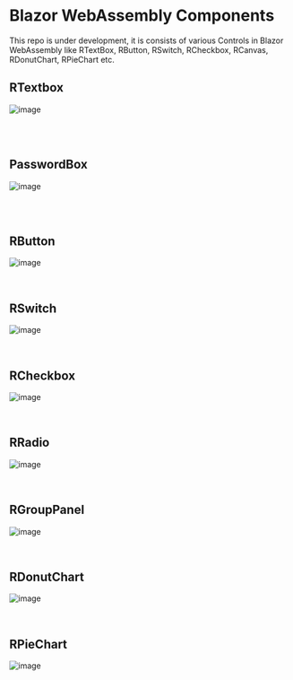 # Blazor WebAssembly Components
This repo is under development, it is consists of various Controls in Blazor WebAssembly like RTextBox, RButton, RSwitch, RCheckbox, RCanvas, RDonutChart, RPieChart etc.

RTextbox
----------------------------------
![image](https://github.com/user-attachments/assets/7cf6e85c-ce52-4e07-88cd-50484f538d7b)

<br/>
<br/>

PasswordBox
----------------------------------
![image](https://github.com/user-attachments/assets/7c80fb82-017b-4c5b-84b2-619371d90cfe)

<br />
<br/>

RButton
----------------------------------
![image](https://github.com/user-attachments/assets/cfd18f01-3eda-44fe-ac60-f47ddaa652bf)

<br/>

RSwitch
-----------------------------------
![image](https://github.com/user-attachments/assets/a68a44e6-6852-43ad-8f53-f0f0e8e0b430)

<br />

RCheckbox
-----------------------------------
![image](https://github.com/user-attachments/assets/ff315f4b-0ae2-4f8a-af30-e5c522521444)

<br />

RRadio
-----------------------------------
![image](https://github.com/user-attachments/assets/baffaee3-56d7-4306-9608-fa2c0c44dca6)

<br/>

RGroupPanel
------------------------------------
![image](https://github.com/user-attachments/assets/ebb6d73d-e083-463b-afad-60322a13208f)

<br />

RDonutChart
-------------------------------------
![image](https://github.com/user-attachments/assets/3f20de02-342e-4c01-abda-885b387565f6)


<br/>

RPieChart
--------------------------------------
![image](https://github.com/user-attachments/assets/9ba010f5-1eb3-40c1-9718-5d66ff16831f)


<br/>





